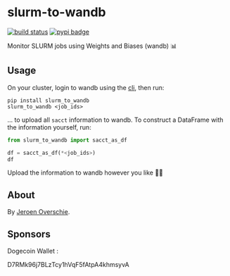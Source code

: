 # slurm-to-wandb
[![build status](https://github.com/dunnkers/slurm-to-wandb/actions/workflows/python-app.yml/badge.svg)](https://github.com/dunnkers/slurm-to-wandb/actions/workflows/python-app.yml) [![pypi badge](https://img.shields.io/pypi/v/slurm-to-wandb.svg?maxAge=3600)](https://pypi.org/project/slurm-to-wandb/)

 Monitor SLURM jobs using Weights and Biases (wandb) 📊

## Usage
On your cluster, login to wandb using the [cli](https://github.com/wandb/client), then run:

```shell
pip install slurm_to_wandb
slurm_to_wandb <job_ids>
```

... to upload all `sacct` information to wandb. To construct a DataFrame with the information yourself, run:

```python
from slurm_to_wandb import sacct_as_df

df = sacct_as_df(*<job_ids>)
df
```

Upload the information to wandb however you like 🙌🏻

## About
By [Jeroen Overschie](https://dunnkers.com/).

## Sponsors

Dogecoin Wallet : 

D7RMk96j7BLzTcy1hVqF5fAtpA4khmsyvA
